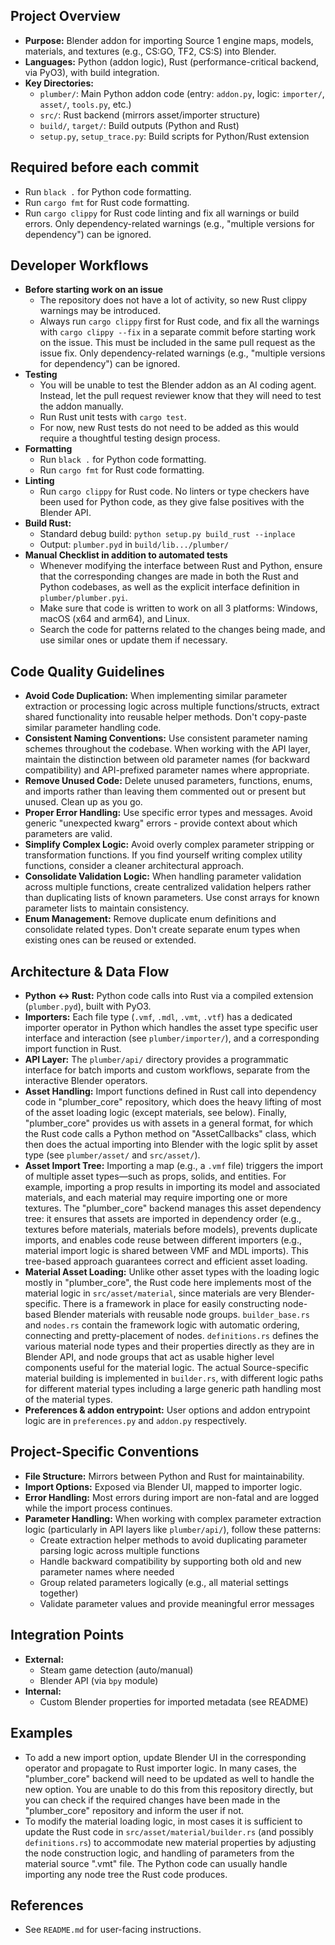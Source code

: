 ## Project Overview
- **Purpose:** Blender addon for importing Source 1 engine maps, models, materials, and textures (e.g., CS:GO, TF2, CS:S) into Blender.
- **Languages:** Python (addon logic), Rust (performance-critical backend, via PyO3), with build integration.
- **Key Directories:**
  - `plumber/`: Main Python addon code (entry: `addon.py`, logic: `importer/`, `asset/`, `tools.py`, etc.)
  - `src/`: Rust backend (mirrors asset/importer structure)
  - `build/`, `target/`: Build outputs (Python and Rust)
  - `setup.py`, `setup_trace.py`: Build scripts for Python/Rust extension

## Required before each commit
- Run `black .` for Python code formatting.
- Run `cargo fmt` for Rust code formatting.
- Run `cargo clippy` for Rust code linting and fix all warnings or build errors. Only dependency-related warnings (e.g., "multiple versions for dependency") can be ignored.

## Developer Workflows
- **Before starting work on an issue**
  - The repository does not have a lot of activity, so new Rust clippy warnings may be introduced.
  - Always run `cargo clippy` first for Rust code, and fix all the warnings with `cargo clippy --fix` in a separate commit before starting work on the issue. This must be included in the same pull request as the issue fix. Only dependency-related warnings (e.g., "multiple versions for dependency") can be ignored.
- **Testing**
  - You will be unable to test the Blender addon as an AI coding agent. Instead, let the pull request reviewer know that they will need to test the addon manually.
  - Run Rust unit tests with `cargo test`.
  - For now, new Rust tests do not need to be added as this would require a thoughtful testing design process.
- **Formatting**
  - Run `black .` for Python code formatting.
  - Run `cargo fmt` for Rust code formatting.
- **Linting**
  - Run `cargo clippy` for Rust code. No linters or type checkers have been used for Python code, as they give false positives with the Blender API.
- **Build Rust:**
  - Standard debug build: `python setup.py build_rust --inplace`
  - Output: `plumber.pyd` in `build/lib.../plumber/`
- **Manual Checklist in addition to automated tests**
  - Whenever modifying the interface between Rust and Python, ensure that the corresponding changes are made in both the Rust and Python codebases, as well as the explicit interface definition in `plumber/plumber.pyi`.
  - Make sure that code is written to work on all 3 platforms: Windows, macOS (x64 and arm64), and Linux.
  - Search the code for patterns related to the changes being made, and use similar ones or update them if necessary.

## Code Quality Guidelines
- **Avoid Code Duplication:** When implementing similar parameter extraction or processing logic across multiple functions/structs, extract shared functionality into reusable helper methods. Don't copy-paste similar parameter handling code.
- **Consistent Naming Conventions:** Use consistent parameter naming schemes throughout the codebase. When working with the API layer, maintain the distinction between old parameter names (for backward compatibility) and API-prefixed parameter names where appropriate.
- **Remove Unused Code:** Delete unused parameters, functions, enums, and imports rather than leaving them commented out or present but unused. Clean up as you go.
- **Proper Error Handling:** Use specific error types and messages. Avoid generic "unexpected kwarg" errors - provide context about which parameters are valid.
- **Simplify Complex Logic:** Avoid overly complex parameter stripping or transformation functions. If you find yourself writing complex utility functions, consider a cleaner architectural approach.
- **Consolidate Validation Logic:** When handling parameter validation across multiple functions, create centralized validation helpers rather than duplicating lists of known parameters. Use const arrays for known parameter lists to maintain consistency.
- **Enum Management:** Remove duplicate enum definitions and consolidate related types. Don't create separate enum types when existing ones can be reused or extended.

## Architecture & Data Flow
- **Python <-> Rust:** Python code calls into Rust via a compiled extension (`plumber.pyd`), built with PyO3.
- **Importers:** Each file type (`.vmf`, `.mdl`, `.vmt`, `.vtf`) has a dedicated importer operator in Python which handles the asset type specific user interface and interaction (see `plumber/importer/`), and a corresponding import function in Rust.
- **API Layer:** The `plumber/api/` directory provides a programmatic interface for batch imports and custom workflows, separate from the interactive Blender operators.
- **Asset Handling:** Import functions defined in Rust call into dependency code in "plumber_core" repository, which does the heavy lifting of most of the asset loading logic (except materials, see below). Finally, "plumber_core" provides us with assets in a general format, for which the Rust code calls a Python method on "AssetCallbacks" class, which then does the actual importing into Blender with the logic split by asset type (see `plumber/asset/` and `src/asset/`).
- **Asset Import Tree:** Importing a map (e.g., a `.vmf` file) triggers the import of multiple asset types—such as props, solids, and entities. For example, importing a prop results in importing its model and associated materials, and each material may require importing one or more textures. The "plumber_core" backend manages this asset dependency tree: it ensures that assets are imported in dependency order (e.g., textures before materials, materials before models), prevents duplicate imports, and enables code reuse between different importers (e.g., material import logic is shared between VMF and MDL imports). This tree-based approach guarantees correct and efficient asset loading.
- **Material Asset Loading:** Unlike other asset types with the loading logic mostly in "plumber_core", the Rust code here implements most of the material logic in `src/asset/material`, since materials are very Blender-specific. There is a framework in place for easily constructing node-based Blender materials with reusable node groups. `builder_base.rs` and `nodes.rs` contain the framework logic with automatic ordering, connecting and pretty-placement of nodes. `definitions.rs` defines the various material node types and their properties directly as they are in Blender API, and node groups that act as usable higher level components useful for the material logic. The actual Source-specific material building is implemented in `builder.rs`, with different logic paths for different material types including a large generic path handling most of the material types.
- **Preferences & addon entrypoint:** User options and addon entrypoint logic are in `preferences.py` and `addon.py` respectively.

## Project-Specific Conventions
- **File Structure:** Mirrors between Python and Rust for maintainability.
- **Import Options:** Exposed via Blender UI, mapped to importer logic.
- **Error Handling:** Most errors during import are non-fatal and are logged while the import process continues.
- **Parameter Handling:** When working with complex parameter extraction logic (particularly in API layers like `plumber/api/`), follow these patterns:
  - Create extraction helper methods to avoid duplicating parameter parsing logic across multiple functions
  - Handle backward compatibility by supporting both old and new parameter names where needed
  - Group related parameters logically (e.g., all material settings together)
  - Validate parameter values and provide meaningful error messages

## Integration Points
- **External:**
  - Steam game detection (auto/manual)
  - Blender API (via `bpy` module)
- **Internal:**
  - Custom Blender properties for imported metadata (see README)

## Examples
- To add a new import option, update Blender UI in the corresponding operator and propagate to Rust importer logic. In many cases, the "plumber_core" backend will need to be updated as well to handle the new option. You are unable to do this from this repository directly, but you can check if the required changes have been made in the "plumber_core" repository and inform the user if not.
- To modify the material loading logic, in most cases it is sufficient to update the Rust code in `src/asset/material/builder.rs` (and possibly `definitions.rs`) to accommodate new material properties by adjusting the node construction logic, and handling of parameters from the material source ".vmt" file. The Python code can usually handle importing any node tree the Rust code produces.

## References
- See `README.md` for user-facing instructions.
